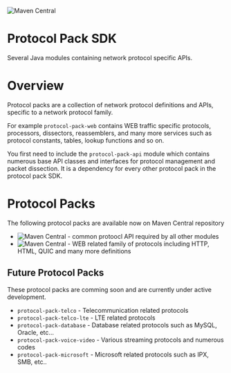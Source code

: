 ![Maven Central](https://img.shields.io/maven-central/v/com.slytechs.jnet.protocol/protocol-pack-sdk)

# Protocol Pack SDK
Several Java modules containing network protocol specific APIs.

# Overview
Protocol packs are a collection of network protocol definitions and APIs, specific to a network protocol family. 

For example `protocol-pack-web` contains WEB traffic specific protocols, processors, dissectors, reassemblers, and many more services such as protocol constants, tables, lookup functions and so on.

You first need to include the `protocol-pack-api` module which contains numerous base API classes and interfaces for protocol management and packet dissection. It is a dependency for every other protocol pack in the protocol pack SDK.

# Protocol Packs
The following protocol packs are available now on Maven Central repository

* ![Maven Central](https://img.shields.io/maven-central/v/com.slytechs.jnet.protocol/protocol-pack-api?label=protocol-pack-api) - common protoocl API required by all other modules
* ![Maven Central](https://img.shields.io/maven-central/v/com.slytechs.jnet.protocol/protocol-pack-web?label=protocol-pack-web) - WEB related family of protocols including HTTP, HTML, QUIC and many more definitions

## Future Protocol Packs
These protocol packs are comming soon and are currently under active development.

* `protocol-pack-telco` - Telecommunication related protocols
* `protocol-pack-telco-lte` - LTE related protocols
* `protocol-pack-database` - Database related protocols such as MySQL, Oracle, etc...
* `protocol-pack-voice-video` - Various streaming protocols and numerous codes
* `protocol-pack-microsoft` - Microsoft related protocols such as IPX, SMB, etc..
